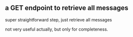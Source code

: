 ## a GET endpoint to retrieve all messages

super straightforward step, just retrieve all messages

not very useful actually, but only for completeness.
